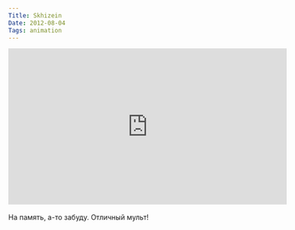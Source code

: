 ```yaml
---
Title: Skhizein
Date: 2012-08-04
Tags: animation
---
```


<div class="text"><iframe width="560" height="315" src="http://www.youtube.com/embed/qxoO3F6N81U" frameborder="0" allowfullscreen="allowfullscreen"></iframe><br /><br />
На память, а-то забуду. Отличный мульт!</div>